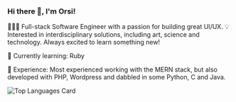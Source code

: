 ### Hi there 👋, I'm Orsi!

👩🏻‍💻  Full-stack Software Engineer with a passion for building great UI/UX.
💡  Interested in interdisciplinary solutions, including art, science and technology. 
Always excited to learn something new!

📖  Currently learning: Ruby

🌱  Experience:
Most experienced working with the MERN stack, but also developed with PHP, Wordpress and dabbled in some Python, C and Java.


![Top Languages Card](https://github-readme-stats.vercel.app/api/top-langs/?username=orsolyalukacs&exclude_repo=liferay-portal,liferay-docs,OWXP,liferay-plugins&langs_count=12&count_private=true&hide=jupyter%20notebook&exclude_forks=true&layout=compact)

